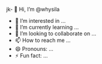 jk- 👋 Hi, I’m @whysila
- 👀 I’m interested in ...
- 🌱 I’m currently learning ...
- 💞️ I’m looking to collaborate on ...
- 📫 How to reach me ...
- 😄 Pronouns: ...
- ⚡ Fun fact: ...

<!---
whysila/whysila is a ✨ special ✨ repository because its `README.md` (this file) appears on your GitHub profile.
You can click the Preview link to take a look at your changes.
--->
